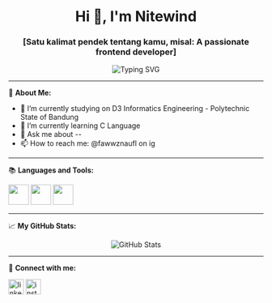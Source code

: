 <h1 align="center">Hi 👋, I'm Nitewind</h1>
<h3 align="center">[Satu kalimat pendek tentang kamu, misal: A passionate frontend developer]</h3>

<p align="center">
  <img src="https://readme-typing-svg.demolab.com?font=Fira+Code&size=22&pause=1000&center=true&vCenter=true&width=435&lines=Welcome+to+my+GitHub+profile!" alt="Typing SVG" />
</p>

---

🌟 **About Me:**

- 🔭 I’m currently studying on D3 Informatics Engineering - Polytechnic State of Bandung
- 🌱 I’m currently learning C Language
- 💬 Ask me about --
- 📫 How to reach me: @fawwznaufl on ig

---

📚 **Languages and Tools:**

<p align="left">
  <img src="https://cdn.jsdelivr.net/gh/devicons/devicon/icons/html5/html5-original.svg" width="40" height="40"/>
  <img src="https://cdn.jsdelivr.net/gh/devicons/devicon/icons/css3/css3-original.svg" width="40" height="40"/>
  <img src="https://cdn.jsdelivr.net/gh/devicons/devicon/icons/javascript/javascript-original.svg" width="40" height="40"/>
  <!-- Tambahkan icon lainnya sesuai skill kamu -->
</p>

---

📈 **My GitHub Stats:**

<p align="center">
  <img src="https://github-readme-stats.vercel.app/api?username=nitewind-waz&show_icons=true&theme=radical" alt="GitHub Stats" />
</p>

---

🔗 **Connect with me:**

<p align="left">
  <a href="https://linkedin.com/in/--" target="blank"><img align="center" src="https://cdn.jsdelivr.net/gh/devicons/devicon/icons/linkedin/linkedin-original.svg" alt="linkedin" height="30" width="30" /></a>
  <a href="https://instagram.com/fawwznaufl" target="blank"><img align="center" src="https://cdn.jsdelivr.net/gh/devicons/devicon/icons/instagram/instagram-original.svg" alt="instagram" height="30" width="30" /></a>
</p>
